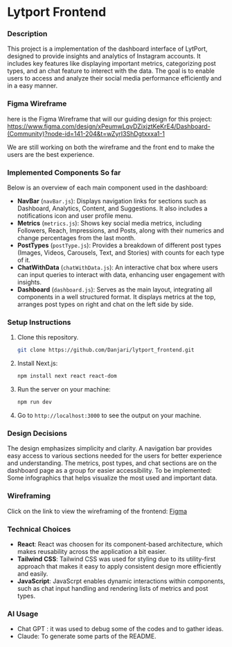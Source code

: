 
# Lytport Frontend

### Description
This project is a implementation of the dashboard interface of LytPort, designed to provide insights and analytics of Instagram accounts. It includes key features like displaying important metrics, categorizing post types, and an chat feature to interect with the data. The goal is to enable users to access and analyze their social media performance efficiently and in a easy manner.

### Figma Wireframe 

here is the Figma Wireframe that will our guiding design for this project: https://www.figma.com/design/xPeumwLqvDZixjztKeKrE4/Dashboard-(Community)?node-id=141-204&t=wZyrI3ShDgtxxxa1-1 

We are still working on both the wireframe and the front end to make the users are the best experience. 

### Implemented Components So far
Below is an overview of each main component used in the dashboard:

- **NavBar** (`navBar.js`): Displays navigation links for sections such as Dashboard, Analytics, Content, and Suggestions. It also includes a notifications icon and user profile menu.
- **Metrics** (`metrics.js`): Shows key social media metrics, including Followers, Reach, Impressions, and Posts, along with their numerics and change percentages from the last month.
- **PostTypes** (`postType.js`): Provides a breakdown of different post types (Images, Videos, Carousels, Text, and Stories) with counts for each type of it.
- **ChatWithData** (`chatWithData.js`): An interactive chat box where users can input queries to interact with data, enhancing user engagement with insights.
- **Dashboard** (`dashboard.js`): Serves as the main layout, integrating all components in a well structured format. It displays metrics at the top, arranges post types on right and chat on the left side by side.

### Setup Instructions
1. Clone this repository.
   ```bash
   git clone https://github.com/Danjari/lytport_frontend.git
   ```
2. Install Next.js:
   ```bash
   npm install next react react-dom 
   ```
3. Run the server on your machine:
   ```bash
   npm run dev
   ```
4. Go to `http://localhost:3000` to see the output on your machine.

### Design Decisions
The design emphasizes simplicity and clarity. A navigation bar provides easy access to various sections needed for the users for better experience and understanding. The metrics, post types, and chat sections are on the dashboard page as a group for easier accessibility.
To be implemented: Some infographics that helps visualize the most used and important data.

### Wireframing
Click on the link to view the wireframing of the frontend: [Figma](https://www.figma.com/design/xPeumwLqvDZixjztKeKrE4/Dashboard-(Community)?node-id=0-1&t=KT2NRFHy0y9gE25K-1)

### Technical Choices
- **React**: React was choosen for its component-based architecture, which makes reusability across the application a bit easier.
- **Tailwind CSS**: Tailwind CSS was used for styling due to its utility-first approach that makes it easy to apply consistent design more efficiently and easily.
- **JavaScript**: JavaScrpt enables dynamic interactions within components, such as chat input handling and rendering lists of metrics and post types.

### AI Usage
- Chat GPT : it was used to debug some of the codes and to gather ideas.
- Claude: To generate some parts of the README.


